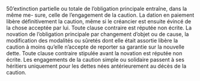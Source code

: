 50’extinction partielle ou totale de l’obligation principale entraîne, dans la même me-
sure, celle de l’engagement de la caution.
La dation en paiement libère définitivement la caution, même si le créancier est ensuite évincé
de la chose acceptée par lui. Toute clause contraire est réputée non écrite.
La novation de l’obligation principale par changement d’objet ou de cause, la modification
des modalités ou sûretés dont elle était assortie libère la caution à moins qu’elle n’accepte de
reporter sa garantie sur la nouvelle dette. Toute clause contraire stipulée avant la novation est
réputée non écrite.
Les engagements de la caution simple ou solidaire passent à ses héritiers uniquement pour les
dettes nées antérieurement au décès de la caution.